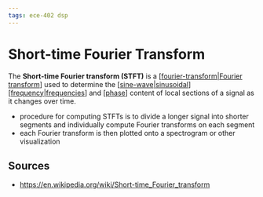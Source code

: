 ```yaml
---
tags: ece-402 dsp
---
```


# Short-time Fourier Transform

The **Short-time Fourier transform (STFT)** is a [[fourier-transform|Fourier transform]] used to determine the [[sine-wave|sinusoidal]] [[frequency|frequencies]] and [[phase]] content of local sections of a signal as it changes over time.

- procedure for computing STFTs is to divide a longer signal into shorter segments and individually compute Fourier transforms on each segment
- each Fourier transform is then plotted onto a spectrogram or other visualization

## Sources

- <https://en.wikipedia.org/wiki/Short-time_Fourier_transform>

[//begin]: # "Autogenerated link references for markdown compatibility"
[fourier-transform|Fourier transform]: fourier-transform "Fourier Transform"
[sine-wave|sinusoidal]: sine-wave "Sine wave"
[frequency|frequencies]: frequency "Frequency"
[phase]: phase "Phase"
[//end]: # "Autogenerated link references"

